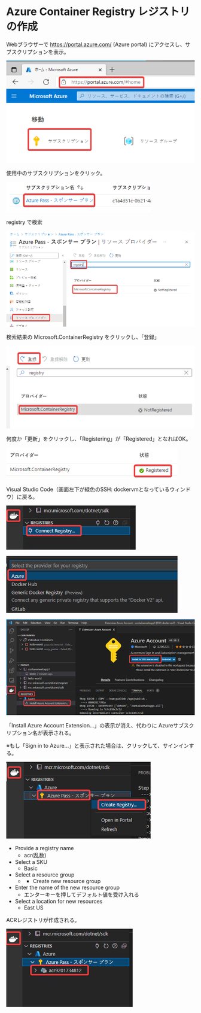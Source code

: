 # Azure Container Registry レジストリの作成

Webブラウザーで https://portal.azure.com/ (Azure portal) にアクセスし、サブスクリプションを表示。

![](images/ss-2022-04-06-00-15-29.png)

使用中のサブスクリプションをクリック。

![](images/ss-2022-04-06-00-15-57.png)

registry で検索

![](images/ss-2022-04-06-00-16-44.png)

検索結果の Microsoft.ContainerRegistry をクリックし、「登録」

![](images/ss-2022-04-06-00-17-26.png)

何度か「更新」をクリックし、「Registering」が「Registered」となればOK。

![](images/ss-2022-04-06-00-20-07.png)

Visual Studio Code（画面左下が緑色のSSH: dockervmとなっているウィンドウ）に戻る。

![](images/ss-2022-04-06-00-07-43.png)

![](images/ss-2022-04-06-00-08-00.png)

![](images/ss-2022-04-06-00-07-19.png)

「Install Azure Account Extension...」の表示が消え、代わりに Azureサブスクリプション名が表示される。

※もし「Sign in to Azure...」と表示された場合は、クリックして、サインインする。

![](images/ss-2022-04-06-00-08-45.png)

- Provide a registry name
  - acr(乱数)
- Select a SKU
  - Basic
- Select a resource group
  - + Create new resource group
- Enter the name of the new resource group
  - エンターキーを押してデフォルト値を受け入れる
- Select a location for new resources
  - East US

ACRレジストリが作成される。

![](images/ss-2022-04-06-00-22-52.png)